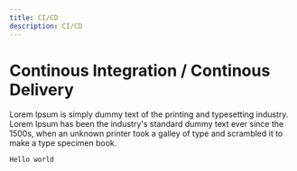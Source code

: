 ```yaml
---
title: CI/CD
description: CI/CD
---
```


# Continous Integration / Continous Delivery

Lorem Ipsum is simply dummy text of the printing and typesetting industry. Lorem Ipsum has been the industry's standard dummy text ever since the 1500s, when an unknown printer took a galley of type and scrambled it to make a type specimen book. 

```
Hello world
```



